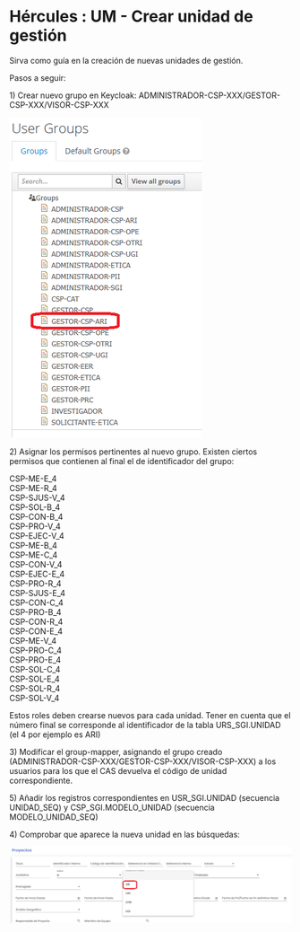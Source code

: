 # Hércules : UM \- Crear unidad de gestión



Sirva como guía en la creación de nuevas unidades de gestión.

Pasos a seguir:

1\) Crear nuevo grupo en Keycloak: ADMINISTRADOR\-CSP\-XXX/GESTOR\-CSP\-XXX/VISOR\-CSP\-XXX

  


![](/attachments/857473189/857473193.png)

  


2\) Asignar los permisos pertinentes al nuevo grupo. Existen ciertos permisos que contienen al final el de identificador del grupo:

CSP\-ME\-E\_4       
CSP\-ME\-R\_4       
CSP\-SJUS\-V\_4   
CSP\-SOL\-B\_4   
CSP\-CON\-B\_4   
CSP\-PRO\-V\_4   
CSP\-EJEC\-V\_4   
CSP\-ME\-B\_4   
CSP\-ME\-C\_4   
CSP\-CON\-V\_4   
CSP\-EJEC\-E\_4       
CSP\-PRO\-R\_4       
CSP\-SJUS\-E\_4   
CSP\-CON\-C\_4   
CSP\-PRO\-B\_4   
CSP\-CON\-R\_4   
CSP\-CON\-E\_4   
CSP\-ME\-V\_4       
CSP\-PRO\-C\_4   
CSP\-PRO\-E\_4  
CSP\-SOL\-C\_4  
CSP\-SOL\-E\_4  
CSP\-SOL\-R\_4  
CSP\-SOL\-V\_4

Estos roles deben crearse nuevos para cada unidad. Tener en cuenta que el número final se corresponde al identificador de la tabla URS\_SGI.UNIDAD (el 4 por ejemplo es ARI)

  


3\) Modificar el group\-mapper, asignando el grupo creado (ADMINISTRADOR\-CSP\-XXX/GESTOR\-CSP\-XXX/VISOR\-CSP\-XXX) a los usuarios para los que el CAS devuelva el código de unidad correspondiente.

5\) Añadir los registros correspondientes en USR\_SGI.UNIDAD (secuencia UNIDAD\_SEQ) y CSP\_SGI.MODELO\_UNIDAD (secuencia MODELO\_UNIDAD\_SEQ)

4\) Comprobar que aparece la nueva unidad en las búsquedas:

  


![](/attachments/857473189/857473197.png)

  





